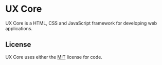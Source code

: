 # UX Core

UX Core is a HTML, CSS and JavaScript framework for developing web applications.

## License

UX Core uses either the [MIT](LICENSE.md) license for code.
